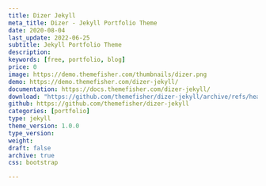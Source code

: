 ```yaml
---
title: Dizer Jekyll
meta_title: Dizer - Jekyll Portfolio Theme
date: 2020-08-04
last_update: 2022-06-25
subtitle: Jekyll Portfolio Theme
description:
keywords: [free, portfolio, blog]
price: 0
image: https://demo.themefisher.com/thumbnails/dizer.png
demo: https://demo.themefisher.com/dizer-jekyll/
documentation: https://docs.themefisher.com/dizer-jekyll/
download: "https://github.com/themefisher/dizer-jekyll/archive/refs/heads/main.zip"
github: https://github.com/themefisher/dizer-jekyll
categories: [portfolio]
type: jekyll
theme_version: 1.0.0
type_version:
weight:
draft: false
archive: true
css: bootstrap

---
```

